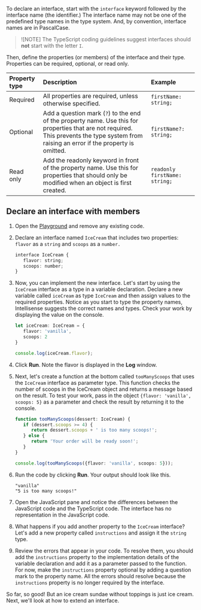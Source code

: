 To declare an interface, start with the `interface` keyword followed by the interface name (the identifier.) The interface name may not be one of the predefined type names in the type system. And, by convention, interface names are in PascalCase.

> ![NOTE]
> The TypeScript coding guidelines suggest interfaces should **not** start with the letter `I`.

Then, define the properties (or members) of the interface and their type. Properties can be required, optional, or read only.

| Property type| Description| Example|
| :--- | :--- | :--- |
| Required| All properties are required, unless otherwise specified.| `firstName: string;`|
| Optional| Add a question mark (`?`) to the end of the property name. Use this for properties that are not required. This prevents the type system from raising an error if the property is omitted.| `firstName?: string;`|
| Read only| Add the readonly keyword in front of the property name. Use this for properties that should only be modified when an object is first created.| `readonly firstName: string;`|

## Declare an interface with members

1. Open the [Playground](https://www.typescriptlang.org/play) and remove any existing code.
1. Declare an interface named `IceCream` that includes two properties: `flavor` as a `string` and `scoops` as a `number.`

   ```typescript
   interface IceCream {
      flavor: string;
      scoops: number;
   }
   ```

1. Now, you can implement the new interface. Let's start by using the `IceCream` interface as a type in a variable declaration. Declare a new variable called `iceCream` as type `IceCream` and then assign values to the required properties. Notice as you start to type the property names, Intellisense suggests the correct names and types. Check your work by displaying the value on the console.

   ```typescript
   let iceCream: IceCream = {
      flavor: 'vanilla',
      scoops: 2
   }
   
   console.log(iceCream.flavor);
   ```

1. Click **Run**. Note the flavor is displayed in the **Log** window.
1. Next, let's create a function at the bottom called `tooManyScoops` that uses the `IceCream` interface as parameter type. This function checks the number of scoops in the IceCream object and returns a message based on the result. To test your work, pass in the object `{flavor: 'vanilla', scoops: 5}` as a parameter and check the result by returning it to the console.

   ```typescript
   function tooManyScoops(dessert: IceCream) {
      if (dessert.scoops >= 4) {
         return dessert.scoops + ' is too many scoops!';
      } else {
         return 'Your order will be ready soon!';
      }
   }

   console.log(tooManyScoops({flavor: 'vanilla', scoops: 5}));
   ```

1. Run the code by clicking **Run**. Your output should look like this.

   ```console
   "vanilla"
   "5 is too many scoops!"
   ```

1. Open the JavaScript pane and notice the differences between the JavaScript code and the TypeScript code. The interface has no representation in the JavaScript code.
1. What happens if you add another property to the `IceCream` interface? Let's add a new property called `instructions` and assign it the `string` type.
1. Review the errors that appear in your code. To resolve them, you should add the `instructions` property to the implementation details of the variable declaration and add it as a parameter passed to the function. For now, make the `instructions` property optional by adding a question mark to the property name. All the errors should resolve because the `instructions` property is no longer required by the interface.

So far, so good! But an ice cream sundae without toppings is just ice cream. Next, we'll look at how to extend an interface.
